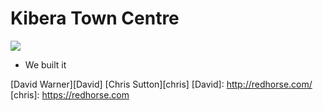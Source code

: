 # Kibera Town Centre
<img src="https://circleci.com/gh/jupyter/jupyter-book.svg?style=svg" class="left">

- We built it

[David Warner][David]
[Chris Sutton][chris]
[David]: http://redhorse.com/
[chris]: https://redhorse.com
